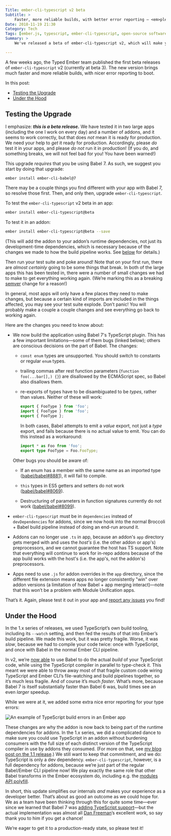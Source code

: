 ```yaml
---
Title: ember-cli-typescript v2 beta
Subtitle: >
    Faster, more reliable builds, with better error reporting – <em>please</em> come test it in your apps and addons!
Date: 2018-11-19 21:30
Category: Tech
Tags: [ember.js, typescript, ember-cli-typescript, open-source software]
Summary: >
    We've released a beta of ember-cli-typescript v2, which will make your builds faster and more reliable, and which will give you better error output with type errors. Please come test it in your apps and addons!

---
```


A few weeks ago, the Typed Ember team published the first beta releases of `ember-cli-typescript` v2 (currently at beta 3). The new version brings much faster and more reliable builds, with nicer error reporting to boot.

In this post:

- [Testing the Upgrade](#testing-the-upgrade)
- [Under the Hood](#under-the-hood)

## Testing the Upgrade

I emphasize: ***this is a beta release.*** We have tested it in two large apps (including the one I work on every day) and a number of addons, and it seems to work correctly, but that does *not* mean it is ready for production. We need your help to *get* it ready for production. Accordingly, please *do* test it in your apps, and please *do not* run it in production! (If you do, and something breaks, we will not feel bad for you! You have been warned!)

This upgrade *requires* that you be using Babel 7. As such, we suggest you start by doing that upgrade:

```bash
ember install ember-cli-babel@7
```

There may be a couple things you find different with your app with Babel 7, so resolve those first. Then, and only then, upgrade `ember-cli-typescript`.

To test the `ember-cli-typescript` v2 beta in an app:

```bash
ember install ember-cli-typescript@beta
```

To test it in an addon:

```bash
ember install ember-cli-typescript@beta --save
```

(This will add the addon to your addon’s runtime dependencies, not just its development-time dependencies, which is necessary because of the changes we made to how the build pipeline works. See [below](#under-the-hood) for details.)

Then run your test suite and poke around! Note that on your first run, there are *almost certainly* going to be some things that break. In both of the large apps this has been tested in, there were a number of small changes we had to make to get everything working again. (We’re marking this as a breaking [semver](http://www.semver.org/spec/v2.0.0.html) change for a reason!)

In general, most apps will only have a few places they need to make changes, but because a certain kind of imports are included in the things affected, you may see your test suite explode. Don’t panic! You will probably make a couple a couple changes and see everything go back to working again.

Here are the changes you need to know about:

- We now build the application using Babel 7's TypeScript plugin. This has a few important limitations—some of them bugs (linked below); others are conscious decisions on the part of Babel. The changes:

	- `const enum` types are unsupported. You should switch to constants or regular `enum` types.

	- trailing commas after rest function parameters (`function foo(...bar[],) {}`) are disallowed by the ECMAScript spec, so Babel also disallows them.

	- re-exports of types have to be disambiguated to be *types*, rather than values. Neither of these will work:

		```ts
		export { FooType } from 'foo';
		import { FooType } from 'foo';
		export { FooType };
		```

		In both cases, Babel attempts to emit a *value* export, not just a *type* export, and fails because there is no actual value to emit. You can do this instead as a workaround:

		```ts
		import * as Foo from 'foo';
		export type FooType = Foo.FooType;
		```

	Other bugs you should be aware of:

	- If an enum has a member with the same name as an imported type ([babel/babel#8881](https://github.com/babel/babel/issues/8881)), it will fail to compile.

	- `this` types in ES5 getters and setters do not work ([babel/babel#8069](https://github.com/babel/babel/issues/8069)).

	- Destructuring of parameters in function signatures currently do not work ([babel/babel#8099](https://github.com/babel/babel/issues/8099)).

- `ember-cli-typescript` must be in `dependencies` instead of `devDependencies` for addons, since we now hook into the normal Broccoli + Babel build pipeline instead of doing an end-run around it.

- Addons can no longer use `.ts` in app, because an addon's `app` directory gets merged with and uses the *host's* (i.e. the other addon or app's) preprocessors, and we cannot guarantee the host has TS support. Note that everything will continue to work for in-repo addons because of the app build works with the host's (i.e. the app's, not the addon's) preprocessors.

- Apps need to use `.js` for addon overrides in the `app` directory, since the different file extension means apps no longer consistently "win" over addon versions (a limitation of how Babel + app merging interact)—note that this won’t be a problem with Module Unification apps.

That’s it. Again, please test it out in your app and [report any issues](https://github.com/typed-ember/ember-cli-typescript/issues/new/choose) you find!

## Under the Hood

In the 1.x series of releases, we used TypeScript’s own build tooling, including its `--watch` setting, and then fed the results of that into Ember’s build pipeline. We made this work, but it was pretty fragile. Worse, it was *slow*, because we had to compile your code twice: once with TypeScript, and once with Babel in the normal Ember <abbr>CLI</abbr> pipeline.

In v2, we’re [now able](https://blogs.msdn.microsoft.com/typescript/2018/08/27/typescript-and-babel-7/) to use Babel to do the actual *build* of your TypeScript code, while using the TypeScript compiler in parallel to type-check it. This meant we were able to throw away most of that fragile custom code wiring TypeScript and Ember <abbr>CLI</abbr>’s file-watching and build pipelines together, so it’s much less fragile. And of course it’s much *faster*. What’s more, because Babel 7 is itself substantially faster than Babel 6 was, build times see an even *larger* speedup.

While we were at it, we added some extra nice error reporting for your type errors:

![An example of TypeScript build errors in an Ember app](https://user-images.githubusercontent.com/108688/47465007-19687d80-d7b9-11e8-8541-395ad82ceb67.gif "build errors")

These changes are why the addon is now back to being part of the runtime dependencies for addons. In the 1.x series, we did a complicated dance to make sure you could use TypeScript in an addon without burdening consumers with the full size of each distinct version of the TypeScript compiler in use by addons they consumed. (For more on that, see [my blog post on the 1.1 release](https://www.chriskrycho.com/2018/announcing-ember-cli-typescript-110.html#addon-development).) We still want to keep that commitment, and  we do: TypeScript is only a dev dependency. `ember-cli-typescript`, however, is a full dependency for addons, because we’re just part of the regular Babel/Ember <abbr>CLI</abbr> pipeline now! We play exactly the same role that other Babel transforms in the Ember ecosystem do, including e.g. the [modules <abbr>API</abbr> polyfill](https://github.com/ember-cli/babel-plugin-ember-modules-api-polyfill).

In short, this update simplifies our internals *and* makes your experience as a developer better. That’s about as good an outcome as we could hope for. We as a team have been thinking through this for quite some time—ever since we learned that Babel 7 was [adding TypeScript support](https://github.com/facebook/create-react-app/pull/4837)—but the actual implementation was almost all [Dan Freeman](https://twitter.com/__dfreeman)’s excellent work, so say thank you to him if you get a chance!

We’re eager to get it to a production-ready state, so please test it!
